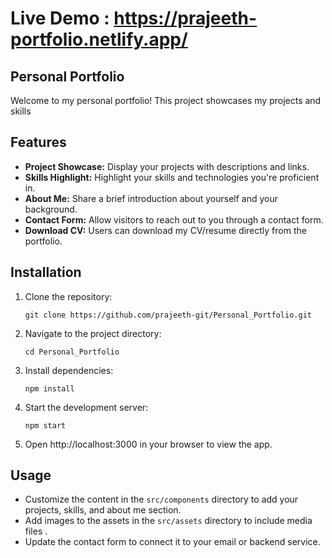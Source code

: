 # Live Demo : https://prajeeth-portfolio.netlify.app/
## Personal Portfolio

Welcome to my personal portfolio! This project showcases my projects and skills

## Features

- **Project Showcase:** Display your projects with descriptions and links.
- **Skills Highlight:** Highlight your skills and technologies you're proficient in.
- **About Me:** Share a brief introduction about yourself and your background.
- **Contact Form:** Allow visitors to reach out to you through a contact form.
- **Download CV:** Users can download my CV/resume directly from the portfolio.


## Installation

1. Clone the repository:

   ```
   git clone https://github.com/prajeeth-git/Personal_Portfolio.git
   ```

2. Navigate to the project directory:

   ```
   cd Personal_Portfolio
   ```

3. Install dependencies:

   ```
   npm install
   ```

4. Start the development server:

   ```
   npm start
   ```

5. Open http://localhost:3000 in your browser to view the app.

## Usage

- Customize the content in the `src/components` directory to add your projects, skills, and about me section.
- Add images to the assets in the `src/assets` directory to include media files .
- Update the contact form to connect it to your email or backend service.

